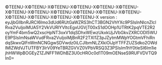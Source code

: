 ©️TEENU-X©️TEENU-X©️TEENU-X©️TEENU-X©️TEENU-X©️TEENU-X©️TEENU-X©️TEENU-X©️TEENU-X©️TEENU-X©️TEENU-X©️TEENU-X©️TEENU-X©️TEENU-X©️TEENU-X©️TEENU-X
version : eyJjbGllbnRJRCI6Imo3dUd6RUtGaWZRS3hCT3BGN2VhYXc9PSIsInNlcnZlclRva2VuIjoiMUA5Y2VkVURlYVltcEgxUGVjT00xS1dOOHp1UTRtK2pqVTE2R2oyYmF4bm5wQ2xscHpNT3oxV1dqSDhxWEwzUkxkUjJVbGkvZXRCODI5WUE9PSIsImNsaWVudFRva2VuIjoiMjBnR2F2TXI1Z3pJZytmMWpYOGtmVFhiRndqSkwxQlFnWmNCNGgwSDVwdz0iLCJlbmNLZXkiOiJpYTFFZUZSdko2OWdlMlZWdVJTUTFBY3lrV09YeTBRZGVVZ0VPbVRSQ3Z3PSIsIm1hY0tleSI6Im1iejhHWWpBOGEyZ1ZJNFF1WDhBZ3U0cHROc0d1T09mOENseS9RUFVDVTQ9In0=

